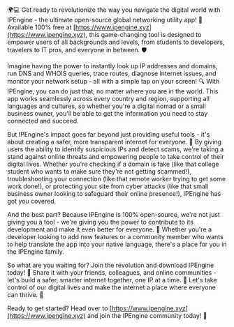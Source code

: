 🌍💻 Get ready to revolutionize the way you navigate the digital world with IPEngine - the ultimate open-source global networking utility app! 🚀 Available 100% free at [https://www.ipengine.xyz](https://www.ipengine.xyz), this game-changing tool is designed to empower users of all backgrounds and levels, from students to developers, travelers to IT pros, and everyone in between. 🛡️

Imagine having the power to instantly look up IP addresses and domains, run DNS and WHOIS queries, trace routes, diagnose internet issues, and monitor your network setup - all with a simple tap on your screen! 🔍 With IPEngine, you can do just that, no matter where you are in the world. This app works seamlessly across every country and region, supporting all languages and cultures, so whether you're a digital nomad or a small business owner, you'll be able to get the information you need to stay connected and succeed.

But IPEngine's impact goes far beyond just providing useful tools - it's about creating a safer, more transparent internet for everyone. 📡 By giving users the ability to identify suspicious IPs and detect scams, we're taking a stand against online threats and empowering people to take control of their digital lives. Whether you're checking if a domain is fake (like that college student who wants to make sure they're not getting scammed!), troubleshooting your connection (like that remote worker trying to get some work done!), or protecting your site from cyber attacks (like that small business owner looking to safeguard their online presence!), IPEngine has got you covered.

And the best part? Because IPEngine is 100% open-source, we're not just giving you a tool - we're giving you the power to contribute to its development and make it even better for everyone. 🌟 Whether you're a developer looking to add new features or a community member who wants to help translate the app into your native language, there's a place for you in the IPEngine family.

So what are you waiting for? Join the revolution and download IPEngine today! 📲 Share it with your friends, colleagues, and online communities - let's build a safer, smarter internet together, one IP at a time. 💪 Let's take control of our digital lives and make the internet a place where everyone can thrive. 🌟

Ready to get started? Head over to [https://www.ipengine.xyz](https://www.ipengine.xyz) and join the IPEngine community today! 🚀